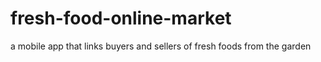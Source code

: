# fresh-food-online-market
a mobile app that links buyers and sellers of fresh foods from the garden
